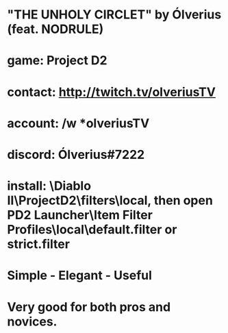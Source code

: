 # "THE UNHOLY CIRCLET" by Ólverius (feat. NODRULE)
# game: Project D2
# contact: http://twitch.tv/olveriusTV
# account: /w *olveriusTV
# discord: Ólverius#7222
# install: \Diablo II\ProjectD2\filters\local, then open PD2 Launcher\Item Filter Profiles\local\default.filter or strict.filter
# Simple - Elegant - Useful
# Very good for both pros and novices. 
